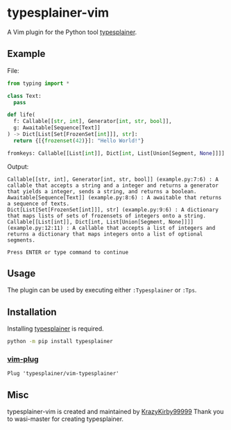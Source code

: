 # typesplainer-vim

A Vim plugin for the Python tool [typesplainer](https://github.com/wasi-master/typesplainer).

## Example

File:

```python
from typing import *

class Text:
  pass

def life(
  f: Callable[[str, int], Generator[int, str, bool]],
  g: Awaitable[Sequence[Text]]
) -> Dict[List[Set[FrozenSet[int]]], str]:
  return {[{frozenset(42)}]: "Hello World!"}

fromkeys: Callable[[List[int]], Dict[int, List[Union[Segment, None]]]]
```

Output:

```
Callable[[str, int], Generator[int, str, bool]] (example.py:7:6) : A callable that accepts a string and a integer and returns a generator that yields a integer, sends a string, and returns a boolean.
Awaitable[Sequence[Text]] (example.py:8:6) : A awaitable that returns a sequence of texts.
Dict[List[Set[FrozenSet[int]]], str] (example.py:9:6) : A dictionary that maps lists of sets of frozensets of integers onto a string.
Callable[[List[int]], Dict[int, List[Union[Segment, None]]]] (example.py:12:11) : A callable that accepts a list of integers and returns a dictionary that maps integers onto a list of optional segments.

Press ENTER or type command to continue
```

## Usage

The plugin can be used by executing either `:Typesplainer` or `:Tps`.

## Installation

Installing [typesplainer](https://pypi.org/project/typesplainer/) is required.

```bash
python -m pip install typesplainer
```

### [vim-plug](https://github.com/junegunn/vim-plug)

```vimscript
Plug 'typesplainer/vim-typesplainer'
```

## Misc

typesplainer-vim is created and maintained by [KrazyKirby99999](https://github.com/KrazyKirby99999)
Thank you to wasi-master for creating typesplainer.
